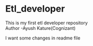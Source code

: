 # Etl_developer
This is my first etl developer repository
<br>
Author -Ayush Kature(Cognizant)
<p>I want some changes in readme file</p>